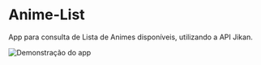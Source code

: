 # Anime-List
App para consulta de Lista de Animes disponíveis, utilizando a API Jikan.

![Demonstração do app](https://github.com/loryalves/Anime-List/blob/master/app/demo.gif)
